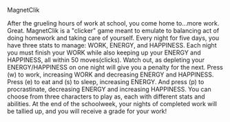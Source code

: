 MagnetClik

After the grueling hours of work at school, you come home to...more work. Great.
MagnetClik is a "clicker" game meant to emulate to balancing act of doing homework and taking care of yourself.
Every night for five days, you have three stats to manage: WORK, ENERGY, and HAPPINESS.
Each night you must finish your WORK while also keeping up your ENERGY and HAPPINESS, all within 50 moves(clicks).
Watch out, as depleting your ENERGY/HAPPINESS on one night will give you a penalty for the next.
Press (w) to work, increasing WORK and decreasing ENERGY and HAPPINESS. Press (e) to eat and (s) to sleep, increasing ENERGY.
And press (p) to procrastinate, decreasing ENERGY and increasing HAPPINESS.
You can choose from three characters to play as, each with different stats and abilities.
At the end of the schoolweek, your nights of completed work will be tallied up, and you will receive a grade for your work!